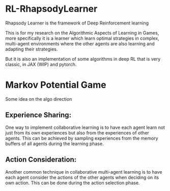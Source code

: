 # RL-RhapsodyLearner
Rhapsody Learner is the framework of Deep Reinforcement learning 

This is for my research on the Algorithmic Aspects of Learning in Games, more specifically it is a learner which learn optimal strategies in complex, multi-agent environments where the other agents are also learning and adapting their strategies. 

But it is also an implementation of some algorithms in deep RL that is very classic, in JAX (WIP) and pytorch. 


# Markov Potential Game
Some idea on the algo direction 

## Experience Sharing: 
One way to implement collaborative learning is to have each agent learn not just from its own experiences but also from the experiences of other agents. This can be achieved by sampling experiences from the memory buffers of all agents during the learning phase.

## Action Consideration: 
Another common technique in collaborative multi-agent learning is to have each agent consider the actions of the other agents when deciding on its own action. This can be done during the action selection phase.
